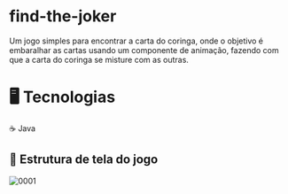 # find-the-joker
Um jogo simples para encontrar a carta do coringa, onde o objetivo é embaralhar as cartas usando um componente de animação, fazendo com que a carta do coringa se misture com as outras.
<h1 align="left"> 🖥️ Tecnologias </h1>
☕ Java
<h2 align="left"> 📱 Estrutura de tela do jogo </h2>

![0001](https://user-images.githubusercontent.com/70924661/220610820-ed08c383-d913-483f-bfa7-d6e4dde637c7.png)
